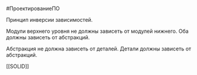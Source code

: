 #ПроектированиеПО 

Принцип инверсии зависимостей.

Модули верхнего уровня не должны зависеть от модулей нижнего. Оба должны зависеть от абстракций.

Абстракция не должна зависеть от деталей. Детали должны зависеть от абстракций.

[[SOLID]]